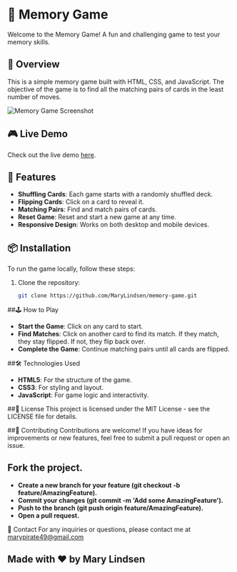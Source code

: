 # 🧠 Memory Game

Welcome to the Memory Game! A fun and challenging game to test your memory skills.

## 🌟 Overview

This is a simple memory game built with HTML, CSS, and JavaScript. The objective of the game is to find all the matching pairs of cards in the least number of moves.

![Memory Game Screenshot](https://example.com/screenshot.png)

## 🎮 Live Demo

Check out the live demo [here](https://seu-usuario.github.io/memory-game).

## 🚀 Features

- **Shuffling Cards**: Each game starts with a randomly shuffled deck.
- **Flipping Cards**: Click on a card to reveal it.
- **Matching Pairs**: Find and match pairs of cards.
- **Reset Game**: Reset and start a new game at any time.
- **Responsive Design**: Works on both desktop and mobile devices.

## 📦 Installation

To run the game locally, follow these steps:

1. Clone the repository:
   ```bash
   git clone https://github.com/MaryLindsen/memory-game.git

##🕹️ How to Play
- **Start the Game**: Click on any card to start.
- **Find Matches**: Click on another card to find its match. If they match, they stay flipped. If not, they flip back over.
- **Complete the Game**: Continue matching pairs until all cards are flipped.

##🛠️ Technologies Used
- **HTML5**: For the structure of the game.
- **CSS3**: For styling and layout.
- **JavaScript**: For game logic and interactivity.

##📄 License
This project is licensed under the MIT License - see the LICENSE file for details.

##🤝 Contributing
Contributions are welcome! If you have ideas for improvements or new features, feel free to submit a pull request or open an issue.

## Fork the project.
- **Create a new branch for your feature (git checkout -b feature/AmazingFeature).**
- **Commit your changes (git commit -m 'Add some AmazingFeature').**
- **Push to the branch (git push origin feature/AmazingFeature).**
- **Open a pull request.**

📧 Contact
For any inquiries or questions, please contact me at marypirate49@gmail.com

## Made with ❤️ by Mary Lindsen
